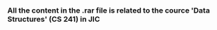 ### All the content in the .rar file is related to the cource 'Data Structures' (CS 241) in JIC ###
